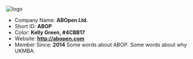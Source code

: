 ![logo](/UKMBA-ABOP-Logo-600.png)
* Company Name: <b>ABOpen Ltd. </b>
* Short ID: <b>ABOP</b> 
* Color: <b>Kelly Green, #4CBB17</b>
* Website: <b><a href="http://abopen.com">http://abopen.com</a></b>
* Member Since: <b>2014</b>
	Some words about ABOP.
	Some words about why UKMBA.
